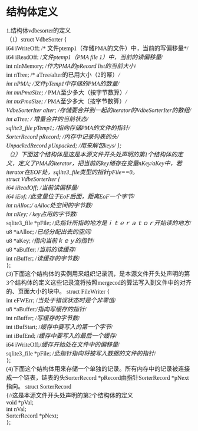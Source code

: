 # 结构体定义
<font face="微软雅黑" size="3px">

1.结构体vdbesorter的定义<br>
（1）struct VdbeSorter {<br>
  		i64 iWriteOff; /* 文件ptemp1（存储PMA的文件）中，当前的写偏移量*/<br>
 	    i64 iReadOff; /*文件ptemp1（PMA file 1）中，当前的读偏移量*/<br>
        int nInMemory; /*作为PMA的pRecord list的当前大小*/<br>
  	    int nTree; /* aTree/aIter的已用大小（2的幂）*/<br>
  	    int nPMA; /*文件pTemp1中存储的PMA的数量*/<br>
        int mnPmaSize; /* PMA至少多大（按字节数算）*/<br>
  		int mxPmaSize; /* PMA至少多大（按字节数算）*/<br>
  		VdbeSorterIter *aIter; /*存储要合并到一起的iterator的VdbeSorterIter的数组*/<br>
        int *aTree; /* 增量合并的当前状态*/<br>
        sqlite3_file *pTemp1; /*指向存储PMA的文件的指针*/<br>
        SorterRecord *pRecord; /*内存中记录列表的头*/<br>
        UnpackedRecord *pUnpacked; /*用来解包keys*/
    };<br>
	（2）下面这个结构体是这是本源文件开头处声明的第1个结构体的定义，定义了PMA的iterator，把当前的key储存在变量nKey/aKey中，若iterator在EOF处，sqlite3_file类型的指针pFile==0。<br>
	struct VdbeSorterIter {<br>
  		i64 iReadOff; /*当前读偏移量*/<br>
  		i64 iEof; /*此变量位于EoF后面，距离EoF一个字节*/<br>
  		int nAlloc;/* aAlloc处空间的字节数*/<br>
 		 int nKey; /* key占用的字节数*/<br>
  		sqlite3_file *pFile; /*此指针所指的地方是ｉｔｅｒａｔｏｒ开始读的地方*/<br>
  		u8 *aAlloc; /*已经分配出去的空间*/<br>
  		u8 *aKey; /*指向当前ｋｅｙ的指针*/<br>
  		u8 *aBuffer; /*当前的读缓存*/<br>
  		int nBuffer; /*读缓存的字节数*/<br>
};<br>
	(3)下面这个结构体的实例用来组织记录流，是本源文件开头处声明的第3个结构体的定义这些记录流将按照mergecod的算法写入到文件中的对齐的、页面大小的块中。
	struct FileWriter {<br>
		int eFWErr; /*当处于错误状态时是个非零值*/<br>
		u8 *aBuffer;/*指向写缓存的指针*/<br>
		int nBuffer; /*写缓存的字节数*/<br>
		int iBufStart; /*缓存中要写入的第一个字节*/<br>
		int iBufEnd; /*缓存中要写入的最后一个缓存*/<br>
		i64 iWriteOff;/*缓存开始处在文件中的偏移量*/<br>
		sqlite3_file *pFile; /*此指针指向将被写入数据的文件的指针*/<br>
	};<br>
(4)下面这个结构体用来存储一个单独的记录。所有内存中的记录被连接成一个链表，链表的头SorterRecord *pRecord由指针SorterRecord *pNext指向。
	struct SorterRecord<br> {//这是本源文件开头处声明的第2个结构体的定义<br>
  		void *pVal;<br>
 		 int nVal;<br>
  		SorterRecord *pNext;<br>
	};<br>
